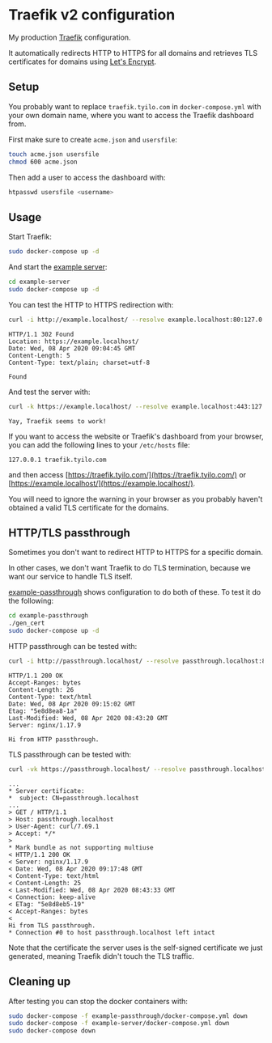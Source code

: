 # Traefik v2 configuration

My production [Traefik](https://containo.us/traefik/) configuration.

It automatically redirects HTTP to HTTPS for all domains and retrieves TLS certificates for domains using [Let's Encrypt](https://letsencrypt.org/).

## Setup

You probably want to replace `traefik.tyilo.com` in `docker-compose.yml` with your own domain name, where you want to access the Traefik dashboard from.

First make sure to create `acme.json` and `usersfile`:

```sh
touch acme.json usersfile
chmod 600 acme.json
```

Then add a user to access the dashboard with:

```sh
htpasswd usersfile <username>
```

## Usage

Start Traefik:

```sh
sudo docker-compose up -d
```

And start the [example server](example-server):

```sh
cd example-server
sudo docker-compose up -d
```

You can test the HTTP to HTTPS redirection with:

```sh
curl -i http://example.localhost/ --resolve example.localhost:80:127.0.0.1
```

```
HTTP/1.1 302 Found
Location: https://example.localhost/
Date: Wed, 08 Apr 2020 09:04:45 GMT
Content-Length: 5
Content-Type: text/plain; charset=utf-8

Found
```

And test the server with:

```sh
curl -k https://example.localhost/ --resolve example.localhost:443:127.0.0.1
```

```
Yay, Traefik seems to work!
```

If you want to access the website or Traefik's dashboard from your browser, you can add the following lines to your `/etc/hosts` file:

```
127.0.0.1 traefik.tyilo.com
```

and then access [https://traefik.tyilo.com/](https://traefik.tyilo.com/) or [https://example.localhost/](https://example.localhost/).

You will need to ignore the warning in your browser as you probably haven't obtained a valid TLS certificate for the domains.


## HTTP/TLS passthrough

Sometimes you don't want to redirect HTTP to HTTPS for a specific domain.

In other cases, we don't want Traefik to do TLS termination, because we want our service to handle TLS itself.

[example-passthrough](example-passthrough) shows configuration to do both of these.
To test it do the following:

```sh
cd example-passthrough
./gen_cert
sudo docker-compose up -d
```


HTTP passthrough can be tested with:

```sh
curl -i http://passthrough.localhost/ --resolve passthrough.localhost:80:127.0.0.1
```

```
HTTP/1.1 200 OK
Accept-Ranges: bytes
Content-Length: 26
Content-Type: text/html
Date: Wed, 08 Apr 2020 09:15:02 GMT
Etag: "5e8d8ea8-1a"
Last-Modified: Wed, 08 Apr 2020 08:43:20 GMT
Server: nginx/1.17.9

Hi from HTTP passthrough.
```

TLS passthrough can be tested with:

```sh
curl -vk https://passthrough.localhost/ --resolve passthrough.localhost:443:127.0.0.1
```

```
...
* Server certificate:
*  subject: CN=passthrough.localhost
...
> GET / HTTP/1.1
> Host: passthrough.localhost
> User-Agent: curl/7.69.1
> Accept: */*
>
* Mark bundle as not supporting multiuse
< HTTP/1.1 200 OK
< Server: nginx/1.17.9
< Date: Wed, 08 Apr 2020 09:17:48 GMT
< Content-Type: text/html
< Content-Length: 25
< Last-Modified: Wed, 08 Apr 2020 08:43:33 GMT
< Connection: keep-alive
< ETag: "5e8d8eb5-19"
< Accept-Ranges: bytes
<
Hi from TLS passthrough.
* Connection #0 to host passthrough.localhost left intact
```

Note that the certificate the server uses is the self-signed certificate we just generated,
meaning Traefik didn't touch the TLS traffic.


## Cleaning up

After testing you can stop the docker containers with:

```sh
sudo docker-compose -f example-passthrough/docker-compose.yml down
sudo docker-compose -f example-server/docker-compose.yml down
sudo docker-compose down
```
